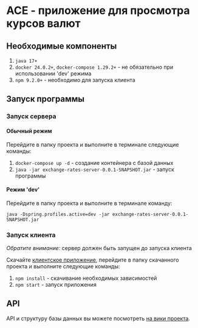# ACE - приложение для просмотра курсов валют
## Необходимые компоненты
1. `java 17+`
2. `docker 24.0.2+`, `docker-compose 1.29.2+` - не обязательно при использовании 'dev' режима
3. `npm 9.2.0+` - необходимо для запуска клиента


## Запуск программы
### Запуск сервера
#### Обычный режим
Перейдите в папку проекта и выполните в терминале следующие команды:
1. `docker-compose up -d` - создание контейнера с базой данных
2. `java -jar exchange-rates-server-0.0.1-SNAPSHOT.jar` - запуск программы

#### Режим 'dev'
Перейдите в папку проекта и выполните в терминале команду:

`java -Dspring.profiles.active=dev -jar exchange-rates-server-0.0.1-SNAPSHOT.jar`


### Запуск клиента
*Обратите внимание:* сервер должен быть запущен до запуска клиента

Скачайте [клиентское приложение](https://github.com/alekseytumbaev/exchange-rates-client),
перейдите в папку скачанного проекта и выполните следующие команды:
1. `npm install` - скачивание необходимых зависимостей
2. `npm start` - запуск приложения

## API
API и структуру базы данных вы можете посмотреть [на вики проекта](https://github.com/alekseytumbaev/exchange-rates-server/wiki).